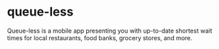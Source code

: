 # queue-less
Queue-less is a mobile app presenting you with up-to-date shortest wait times for local restaurants, food banks, grocery stores, and more.
